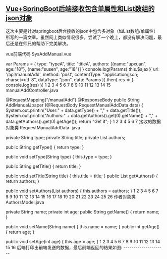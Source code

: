 ## [Vue+SpringBoot后端接收包含单属性和List数组的json对象](https://www.cnblogs.com/wangsongbai/p/11248183.html)





这次主要是针对springboot后台接收的json中包含多对象（如List数组/单属性）所写的一篇文章。虽然网上类似情况很多，尝试了一个晚上，都没有解决问题，最后还是在师兄的帮助下完美解决。

vue前端代码
SysAddManual.vue

var Params = {
type: "typeA",
title: "titleA",
authors: [{name:"upxuan", age:"18"}, {name:"susen", age:"18"}]
}
console.log(Params)
this.$ajax({
url: '/api/manualAdd',
method: 'post',
contentType: "application/json; charset=utf-8",
dataType: "json",
data: Params
}).then( res => {
console.log(res)
})
1
2
3
4
5
6
7
8
9
10
11
12
13
14
15
manualAddController.java

@RequestMapping("/manualAdd")
@ResponseBody
public String AddManualJpaper (@RequestBody RequestManualAddData data) {
System.out.println("User:" + data.getType() + "," + data.getTitle());
System.out.println("Authors:" + data.getAuthors().get(0).getName() + "," + data.getAuthors().get(0).getAge());
return "Get it";
}
1
2
3
4
5
6
7
接收的数据对象类
RequestManualAddData .java

private String type;
private String title;
private List<AuthorsModel> authors;

public String getType() {
return type;
}

public void setType(String type) {
this.type = type;
}

public String getTitle() {
return title;
}

public void setTitle(String title) {
this.title = title;
}
public List<AuthorsModel> getAuthors() {
return authors;
}

public void setAuthors(List<AuthorsModel> authors) {
this.authors = authors;
}
1
2
3
4
5
6
7
8
9
10
11
12
13
14
15
16
17
18
19
20
21
22
23
24
25
26
作者对象类
AuthorsModel.java

private String name;
private int age;
public String getName() {
return name;
}

public void setName(String name) {
this.name = name;
}
public int getAge() {
return age;
}

public void setAge(int age) {
this.age = age;
}
1
2
3
4
5
6
7
8
9
10
11
12
13
14
15
16
后端打印出前端发送的数据，最后前端返回的结果如图:
\---------------------